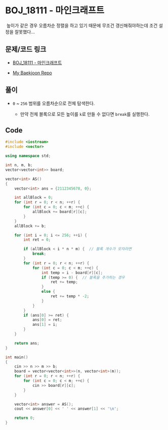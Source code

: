 # BOJ_18111 - 마인크래프트

&nbsp;높이가 같은 경우 오름차순 정렬을 하고 있기 때문에 무조건 갱신해줘야하는데 조건 설정을 잘못했다...

## 문제/코드 링크

- [BOJ_18111 - 마인크래프트](https://www.acmicpc.net/problem/18111)

- [My Baekjoon Repo](https://github.com/Meantint/Baekjoon)

## 풀이

- `0` ~ `256` 범위를 오름차순으로 전체 탐색한다.

  - 만약 전체 블록으로 모든 높이를 `k`로 만들 수 없다면 `break`를 실행한다.

## Code

```cpp
#include <iostream>
#include <vector>

using namespace std;

int n, m, b;
vector<vector<int>> board;

vector<int> AS()
{
    vector<int> ans = {2112345678, 0};

    int allBlock = 0;
    for (int r = 0; r < n; ++r) {
        for (int c = 0; c < m; ++c) {
            allBlock += board[r][c];
        }
    }
    allBlock += b;

    for (int i = 0; i <= 256; ++i) {
        int ret = 0;

        if (allBlock < i * n * m) {  // 블록 개수가 모자라면
            break;
        }
        for (int r = 0; r < n; ++r) {
            for (int c = 0; c < m; ++c) {
                int temp = i - board[r][c];
                if (temp >= 0) {  // 블록을 추가하는 경우
                    ret += temp;
                }
                else {
                    ret += temp * -2;
                }
            }
        }
        if (ans[0] >= ret) {
            ans[0] = ret;
            ans[1] = i;
        }
    }

    return ans;
}

int main()
{
    cin >> n >> m >> b;
    board = vector<vector<int>>(n, vector<int>(m));
    for (int r = 0; r < n; ++r) {
        for (int c = 0; c < m; ++c) {
            cin >> board[r][c];
        }
    }

    vector<int> answer = AS();
    cout << answer[0] << ' ' << answer[1] << '\n';

    return 0;
}
```
